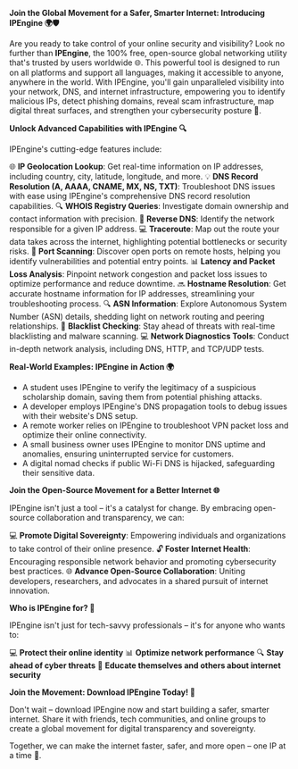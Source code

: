 **Join the Global Movement for a Safer, Smarter Internet: Introducing IPEngine 🌍🛡️**

Are you ready to take control of your online security and visibility? Look no further than **IPEngine**, the 100% free, open-source global networking utility that's trusted by users worldwide 🌐. This powerful tool is designed to run on all platforms and support all languages, making it accessible to anyone, anywhere in the world. With IPEngine, you'll gain unparalleled visibility into your network, DNS, and internet infrastructure, empowering you to identify malicious IPs, detect phishing domains, reveal scam infrastructure, map digital threat surfaces, and strengthen your cybersecurity posture 🔐.

**Unlock Advanced Capabilities with IPEngine 🔍**

IPEngine's cutting-edge features include:

🌐 **IP Geolocation Lookup**: Get real-time information on IP addresses, including country, city, latitude, longitude, and more.
💡 **DNS Record Resolution (A, AAAA, CNAME, MX, NS, TXT)**: Troubleshoot DNS issues with ease using IPEngine's comprehensive DNS record resolution capabilities.
🔍 **WHOIS Registry Queries**: Investigate domain ownership and contact information with precision.
📡 **Reverse DNS**: Identify the network responsible for a given IP address.
💻 **Traceroute**: Map out the route your data takes across the internet, highlighting potential bottlenecks or security risks.
🚀 **Port Scanning**: Discover open ports on remote hosts, helping you identify vulnerabilities and potential entry points.
📊 **Latency and Packet Loss Analysis**: Pinpoint network congestion and packet loss issues to optimize performance and reduce downtime.
🔜 **Hostname Resolution**: Get accurate hostname information for IP addresses, streamlining your troubleshooting process.
🔍 **ASN Information**: Explore Autonomous System Number (ASN) details, shedding light on network routing and peering relationships.
🚨 **Blacklist Checking**: Stay ahead of threats with real-time blacklisting and malware scanning.
💻 **Network Diagnostics Tools**: Conduct in-depth network analysis, including DNS, HTTP, and TCP/UDP tests.

**Real-World Examples: IPEngine in Action 🌍**

* A student uses IPEngine to verify the legitimacy of a suspicious scholarship domain, saving them from potential phishing attacks.
* A developer employs IPEngine's DNS propagation tools to debug issues with their website's DNS setup.
* A remote worker relies on IPEngine to troubleshoot VPN packet loss and optimize their online connectivity.
* A small business owner uses IPEngine to monitor DNS uptime and anomalies, ensuring uninterrupted service for customers.
* A digital nomad checks if public Wi-Fi DNS is hijacked, safeguarding their sensitive data.

**Join the Open-Source Movement for a Better Internet 🌐**

IPEngine isn't just a tool – it's a catalyst for change. By embracing open-source collaboration and transparency, we can:

💻 **Promote Digital Sovereignty**: Empowering individuals and organizations to take control of their online presence.
🔓 **Foster Internet Health**: Encouraging responsible network behavior and promoting cybersecurity best practices.
🌐 **Advance Open-Source Collaboration**: Uniting developers, researchers, and advocates in a shared pursuit of internet innovation.

**Who is IPEngine for? 🤝**

IPEngine isn't just for tech-savvy professionals – it's for anyone who wants to:

💻 **Protect their online identity**
📊 **Optimize network performance**
🔍 **Stay ahead of cyber threats**
💬 **Educate themselves and others about internet security**

**Join the Movement: Download IPEngine Today! 🚀**

Don't wait – download IPEngine now and start building a safer, smarter internet. Share it with friends, tech communities, and online groups to create a global movement for digital transparency and sovereignty.

Together, we can make the internet faster, safer, and more open – one IP at a time 🔗.